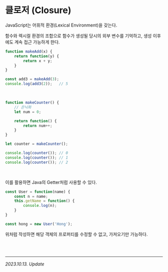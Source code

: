 # 클로저 (Closure)

JavaScript는 어휘적 환경(Lexical Environment)을 갖는다.

함수와 렉시컬 환경의 조합으로 함수가 생성될 당시의 외부 변수를 기억하고, 생성 이후에도 계속 접근 가능하게 한다.

```js
function makeAdd(x) {
    return function(y) {
        return x + y;
    }
}

const add3 = makeAdd(3);
console.log(add3(2));   // 5
```

<br>

```js
function makeCounter() {
    // 은닉화
    let num = 0;

    return function() {
        return num++;
    }
}

let counter = makeCounter();

console.log(counter()); // 0
console.log(counter()); // 1
console.log(counter()); // 2
```

<br>

이를 활용하면 Java의 Getter처럼 사용할 수 있다.

```js
const User = function(name) {
    const n = name;
    this.getName = function() {
        console.log(n);
    }
}

const hong = new User('Hong');
```

위처럼 작성하면 해당 객체의 프로퍼티를 수정할 수 없고, 가져오기만 가능하다.

<br><br>

---

_2023.10.13. Update_